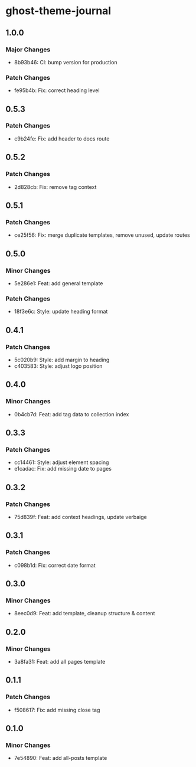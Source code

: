 # ghost-theme-journal

## 1.0.0

### Major Changes

- 8b93b46: CI: bump version for production

### Patch Changes

- fe95b4b: Fix: correct heading level

## 0.5.3

### Patch Changes

- c9b24fe: Fix: add header to docs route

## 0.5.2

### Patch Changes

- 2d828cb: Fix: remove tag context

## 0.5.1

### Patch Changes

- ce25f56: Fix: merge duplicate templates, remove unused, update routes

## 0.5.0

### Minor Changes

- 5e286e1: Feat: add general template

### Patch Changes

- 18f3e6c: Style: update heading format

## 0.4.1

### Patch Changes

- 5c020b9: Style: add margin to heading
- c403583: Style: adjust logo position

## 0.4.0

### Minor Changes

- 0b4cb7d: Feat: add tag data to collection index

## 0.3.3

### Patch Changes

- cc14461: Style: adjust element spacing
- e1cadac: Fix: add missing date to pages

## 0.3.2

### Patch Changes

- 75d839f: Feat: add context headings, update verbaige

## 0.3.1

### Patch Changes

- c098b1d: Fix: correct date format

## 0.3.0

### Minor Changes

- 8eec0d9: Feat: add template, cleanup structure & content

## 0.2.0

### Minor Changes

- 3a8fa31: Feat: add all pages template

## 0.1.1

### Patch Changes

- f508617: Fix: add missing close tag

## 0.1.0

### Minor Changes

- 7e54890: Feat: add all-posts template
